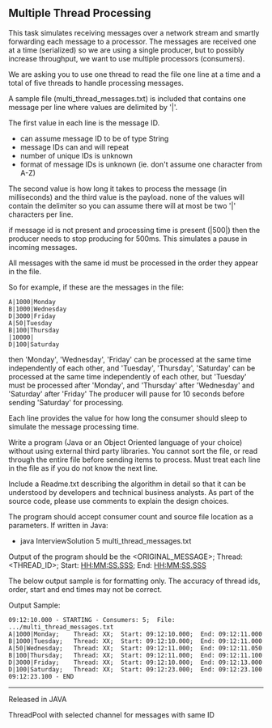Multiple Thread Processing
--------------------------
This task simulates receiving messages over a network stream and smartly forwarding each message to a processor.
The messages are received one at a time (serialized) so we are using a single producer,
but to possibly increase throughput, we want to use multiple processors (consumers).

We are asking you to use one thread to read the file one line at a time and a total of
five threads to handle processing messages.

A sample file (multi_thread_messages.txt) is included that contains
one message per line where values are delimited by '|'.

The first value in each line is the message ID.
  - can assume message ID to be of type String
  - message IDs can and will repeat
  - number of unique IDs is unknown
  - format of message IDs is unknown (ie. don't assume one character from A-Z)

The second value is how long it takes to process the message (in milliseconds) and the third value is the payload.
none of the values will contain the delimiter so you can assume there will at most be two '|' characters per line.

if message id is not present and processing time is present (|500|) then the producer needs to stop
producing for 500ms.  This simulates a pause in incoming messages.

All messages with the same id must be processed in the order they appear in the file.

So for example, if these are the messages in the file:

    A|1000|Monday
    B|1000|Wednesday
    D|3000|Friday
    A|50|Tuesday
    B|100|Thursday
    |10000|
    D|100|Saturday

then 'Monday', 'Wednesday', 'Friday' can be processed at the same time independently of each other,
and 'Tuesday', 'Thursday', 'Saturday' can be processed at the same time independently of each other,
but 'Tuesday' must be processed after 'Monday', and 'Thursday' after 'Wednesday' and 'Saturday' after 'Friday'
The producer will pause for 10 seconds before sending 'Saturday' for processing.

Each line provides the value for how long the consumer should sleep to simulate the message processing time.

Write a program (Java or an Object Oriented language of your choice) without using external third party libraries.
You cannot sort the file, or read through the entire file before sending items to process.
Must treat each line in the file as if you do not know the next line.

Include a Readme.txt describing the algorithm in detail so that it can be understood by developers and technical business analysts.
As part of the source code, please use comments to explain the design choices.

The program should accept consumer count and source file location as a parameters.  If written in Java:
 - java InterviewSolution 5 multi_thread_messages.txt

Output of the program should be the <ORIGINAL_MESSAGE>;  Thread: <THREAD_ID>;  Start: <HH:MM:SS.SSS>;  End: <HH:MM:SS.SSS>

The below output sample is for formatting only.
The accuracy of thread ids, order, start and end times may not be correct.

Output Sample:

    09:12:10.000 - STARTING - Consumers: 5;  File: .../multi_thread_messages.txt
    A|1000|Monday;    Thread: XX;  Start: 09:12:10.000;  End: 09:12:11.000
    B|1000|Tuesday;   Thread: XX;  Start: 09:12:10.000;  End: 09:12:11.000
    A|50|Wednesday;   Thread: XX;  Start: 09:12:11.000;  End: 09:12:11.050
    B|100|Thursday;   Thread: XX;  Start: 09:12:11.000;  End: 09:12:11.100
    D|3000|Friday;    Thread: XX;  Start: 09:12:10.000;  End: 09:12:13.000
    D|100|Saturday;   Thread: XX;  Start: 09:12:23.000;  End: 09:12:23.100
    09:12:23.100 - END

--------------------------------------------------------------
Released in JAVA

ThreadPool with selected channel for messages with same ID

